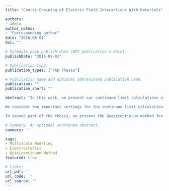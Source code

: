 ```yaml
---
title: "Coarse Graining of Electric Field Interactions With Materials"

authors:
- admin
author_notes:
- "Corresponding author"
date: "2016-08-01"
doi: ""

# Schedule page publish date (NOT publication's date).
publishDate: "2016-08-01"

# Publication type.
publication_types: ["PhD Thesis"]

# Publication name and optional abbreviated publication name.
publication: ""
publication_short: ""

abstract: "In this work, we present our continuum limit calculations of electrical interactions in ionic crystals and dielectrics. Continuum limit calculations serve two main purposes. First, they give an idea of how the macroscopic behavior of the material is related to the interactions at the atomistic scale. Second, they help in developing a multiscale numerical method, where the goal is to model the material both at the scale of atoms and at the macroscale.

We consider two important settings for the continuum limit calculation: nanorod- like materials, where the thickness of a material in the lateral direction is of the order of the atomic spacing, and the materials, where atoms are randomly fluctuating due to the thermal energy. Our calculations, for the nanorod-like materials, show that the electrostatics energy are not long-range in continuum limit. We also consider the discrete system of dipole moments along the straight line and along the helix. We then compute the limit of the energy as the separation between the dipole moments tends to zero. The energy, in the continuum limit, is short-range in nature. This agrees with the calculations of [Gioia and James, 1997] for the magnetic thin films. We consider the system of atoms which are fluctuating due to thermal energy. We model the charge density field as a random field and compute the continuum limit of the electrostatics energy.

In second part of the thesis, we present the Quasicontinuum method for the electro- mechanical deformation of the material at a finite temperature. There are two difficulties associated with this: one is the calculation of the phase average, and, second is the long-range interactions of the charged atoms. We use max-ent method presented in [Kulkarni et al., 2008] to formulate the problem as a minimization problem with respect to the atomic position and the atomic momenta. For the electrical interactions in the multi- scale method, we use the continuum limit of the energy for the random charge density field. We have modified the existing Quasicotninuum code, see [Marshall and Dayal, 2013], to implement the multiscale method. The code is an further extension of the code written by Jason Marshall [Marshall and Dayal, 2013]."

# Summary. An optional shortened abstract.
summary: ''

tags:
- Multiscale Modeling
- Electrostatics
- Quasicontinuum Method
featured: true

# links:
url_pdf: ''
url_code: ''
url_source: ''
---
```

